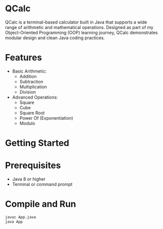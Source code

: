 # QCalc

QCalc is a terminal-based calculator built in Java that supports a wide range of arithmetic and mathematical operations. Designed as part of my Object-Oriented Programming (OOP) learning journey, QCalc demonstrates modular design and clean Java coding practices.

# Features

- Basic Arithmetic:
  - Addition
  - Subtraction
  - Multiplication
  - Division
- Advanced Operations:
  - Square
  - Cube
  - Square Root
  - Power Of (Exponentiation)
  - Modulo

# Getting Started

# Prerequisites

- Java 8 or higher
- Terminal or command prompt

# Compile and Run

```bash
javac App.java
java App

